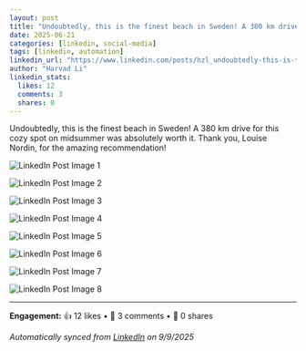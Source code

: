 ```yaml
---
layout: post
title: "Undoubtedly, this is the finest beach in Sweden! A 380 km drive for this cozy sp"
date: 2025-06-21
categories: [linkedin, social-media]
tags: [linkedin, automation]
linkedin_url: "https://www.linkedin.com/posts/hzl_undoubtedly-this-is-the-finest-beach-in-activity-7342140365547737088-AITD?utm_source=social_share_send&utm_medium=member_desktop_web&rcm=ACoAABWNEOYBdb1mUVFywmMzK0UKcw_6cTpqScY"
author: "Harvad Li"
linkedin_stats:
  likes: 12
  comments: 3
  shares: 0
---
```


Undoubtedly, this is the finest beach in Sweden! A 380 km drive for this cozy spot on midsummer was absolutely worth it. Thank you, Louise Nordin, for the amazing recommendation!

![LinkedIn Post Image 1](https://media.licdn.com/dms/image/v2/D4D22AQF54r2ydjGLvQ/feedshare-shrink_160/B4DZeRtJ3wGYAc-/0/1750496236085?e=1760572800&v=beta&t=oyCXar_To2M-YkoCnaW4_PIawHWWpgLFLsZMveyxBVM)

![LinkedIn Post Image 2](https://media.licdn.com/dms/image/v2/D4D22AQH5rKO6LshnQw/feedshare-shrink_160/B4DZeRtJ0HGgAc-/0/1750496237970?e=1760572800&v=beta&t=73dGZoAM1PG6aNc2NE-8vxYGKn-GIhmjjvdn_75yBgs)

![LinkedIn Post Image 3](https://media.licdn.com/dms/image/v2/D4D22AQHBHUjCwZBh2g/feedshare-shrink_160/B4DZeRtJ4AGgAc-/0/1750496236744?e=1760572800&v=beta&t=dLx_UVFdmiLq4tk_ZJgSibwcToTzvKIxALKovUMwpBA)

![LinkedIn Post Image 4](https://media.licdn.com/dms/image/v2/D4D22AQG1WmGmk9Lp_A/feedshare-shrink_20/B4DZeRtJ04GsAw-/0/1750496233095?e=1760572800&v=beta&t=k73Zpsi3eBXwDuLlGbrO3tO-9iXk4A0w4CUM_9EfRTc)

![LinkedIn Post Image 5](https://media.licdn.com/dms/image/v2/D4D22AQGBw1NhgQI9lA/feedshare-shrink_800/B4DZeRtJ0aHMAg-/0/1750496234229?e=1760572800&v=beta&t=l4KdBS65ACT1XEiCyrEohlopBo7-knBhykiQCOPI50Q)

![LinkedIn Post Image 6](https://media.licdn.com/dms/image/v2/D4D22AQGB41kvxbhWkg/feedshare-shrink_160/B4DZeRtJ0hHkAc-/0/1750496230915?e=1760572800&v=beta&t=-ZnOCY8Jv_9imrFr-JRGrHypnuoI8diQjOnGlvP81d4)

![LinkedIn Post Image 7](https://media.licdn.com/dms/image/v2/D4D22AQG2RU2CmZWg4A/feedshare-shrink_160/B4DZeRtJ17GYAc-/0/1750496236257?e=1760572800&v=beta&t=7auZxU_ha29j-bNkB5KbOFlWlnPV3wsuV5DURfbuiHk)

![LinkedIn Post Image 8](https://media.licdn.com/dms/image/v2/D4D22AQF5RShku023oQ/feedshare-shrink_2048_1536/B4DZeRtJ1RHkAo-/0/1750496236542?e=1760572800&v=beta&t=aYiBr5X8Sp3rY8sfRI8zCM4_RME9B3PLBsBmce-e9X0)

---

**Engagement:** 👍 12 likes • 💬 3 comments • 🔄 0 shares

*Automatically synced from [LinkedIn](https://www.linkedin.com/posts/hzl_undoubtedly-this-is-the-finest-beach-in-activity-7342140365547737088-AITD?utm_source=social_share_send&utm_medium=member_desktop_web&rcm=ACoAABWNEOYBdb1mUVFywmMzK0UKcw_6cTpqScY) on 9/9/2025*

